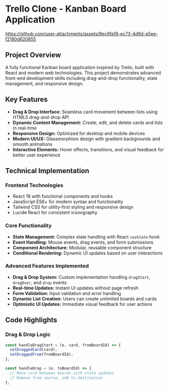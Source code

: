 # Trello Clone - Kanban Board Application

https://github.com/user-attachments/assets/8ec9fa18-ec73-4d9d-a5ee-f2180d620855

## Project Overview
A fully functional Kanban board application inspired by Trello, built with React and modern web technologies. This project demonstrates advanced front-end development skills including drag-and-drop functionality, state management, and responsive design.

## Key Features
- **Drag & Drop Interface:** Seamless card movement between lists using HTML5 drag-and-drop API  
- **Dynamic Content Management:** Create, edit, and delete cards and lists in real-time  
- **Responsive Design:** Optimized for desktop and mobile devices  
- **Modern UI/UX:** Glassmorphism design with gradient backgrounds and smooth animations  
- **Interactive Elements:** Hover effects, transitions, and visual feedback for better user experience  

## Technical Implementation

### Frontend Technologies
- React 18 with functional components and hooks  
- JavaScript ES6+ for modern syntax and functionality  
- Tailwind CSS for utility-first styling and responsive design  
- Lucide React for consistent iconography  

### Core Functionality
- **State Management:** Complex state handling with React `useState` hook  
- **Event Handling:** Mouse events, drag events, and form submissions  
- **Component Architecture:** Modular, reusable component structure  
- **Conditional Rendering:** Dynamic UI updates based on user interactions  

### Advanced Features Implemented
- **Drag & Drop System:** Custom implementation handling `dragStart`, `dragOver`, and `drop` events  
- **Real-time Updates:** Instant UI updates without page refresh  
- **Form Validation:** Input validation and error handling  
- **Dynamic List Creation:** Users can create unlimited boards and cards  
- **Optimistic UI Updates:** Immediate visual feedback for user actions  

## Code Highlights

### Drag & Drop Logic
```javascript
const handleDragStart = (e, card, fromBoardId) => {
  setDraggedCard(card);
  setDraggedFrom(fromBoardId);
};

const handleDrop = (e, toBoardId) => {
  // Move card between boards with state updates
  // Remove from source, add to destination
};
